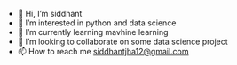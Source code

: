 - 👋 Hi, I’m siddhant
- 👀 I’m interested in python and data science
- 🌱 I’m currently learning mavhine learning
- 💞️ I’m looking to collaborate on some data science project
- 📫 How to reach me siddhantjha12@gmail.com

<!---
siddhant-bee/siddhant-bee is a ✨ special ✨ repository because its `README.md` (this file) appears on your GitHub profile.
You can click the Preview link to take a look at your changes.
--->
